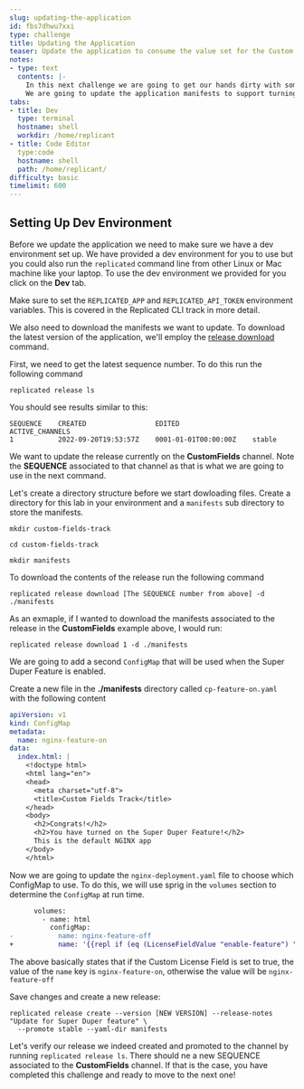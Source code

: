 ```yaml
---
slug: updating-the-application
id: fbs7dhwu7xxi
type: challenge
title: Updating the Application
teaser: Update the application to consume the value set for the Custom License Field
notes:
- type: text
  contents: |-
    In this next challenge we are going to get our hands dirty with some YAML!
    We are going to update the application manifests to support turning on/off the Super Duper Feature.
tabs:
- title: Dev
  type: terminal
  hostname: shell
  workdir: /home/replicant
- title: Code Editor
  type:code
  hostname: shell
  path: /home/replicant/
difficulty: basic
timelimit: 600
---
```


## Setting Up Dev Environment ##

Before we update the application we need to make sure we have a dev environment set up. We have provided a dev environment for you to use but you could also run the `replicated` command line from other Linux or Mac machine like your laptop. To use the dev environment we provided for you click on the **Dev** tab.

Make sure to set the `REPLICATED_APP` and `REPLICATED_API_TOKEN` environment variables. This is covered in the Replicated CLI track in more detail.

We also need to download the manifests we want to update. To download the latest version of the application, we'll employ the [release download](https://docs.replicated.com/reference/replicated-cli-release-download) command.

First, we need to get the latest sequence number. To do this run the following command

```
replicated release ls

```

You should see results similar to this:

```
SEQUENCE    CREATED                 EDITED                  ACTIVE_CHANNELS
1           2022-09-20T19:53:57Z    0001-01-01T00:00:00Z    stable
```

We want to update the release currently on the **CustomFields** channel. Note the **SEQUENCE** associated to that channel as that is what we are going to use in the next command.

Let's create a directory structure before we start dowloading files. Create a directory for this lab in your environment and a `manifests` sub directory to store the manifests.

```
mkdir custom-fields-track

cd custom-fields-track

mkdir manifests

```
To download the contents of the release run the following command

```
replicated release download [The SEQUENCE number from above] -d ./manifests

```

As an exmaple, if I wanted to download the manifests associated to the release in the **CustomFields** example above, I would run:

```
replicated release download 1 -d ./manifests
```

We are going to add a second `ConfigMap` that will be used when the Super Duper Feature is enabled.

Create a new file in the **./manifests** directory called `cp-feature-on.yaml` with the following content

```yaml
apiVersion: v1
kind: ConfigMap
metadata:
  name: nginx-feature-on
data:
  index.html: |
    <!doctype html>
    <html lang="en">
    <head>
      <meta charset="utf-8">
      <title>Custom Fields Track</title>
    </head>
    <body>
      <h2>Congrats!</h2>
      <h2>You have turned on the Super Duper Feature!</h2>
      This is the default NGINX app
    </body>
    </html>
```
Now we are going to update the `nginx-deployment.yaml` file to choose which ConfigMap to use. To do this, we will use sprig in the `volumes` section to determine the `ConfigMap` at run time.

```diff
      volumes:
        - name: html
          configMap:
-           name: nginx-feature-off
+           name: '{{repl if (eq (LicenseFieldValue "enable-feature") "true") }}nginx-feature-on{{repl else}}nginx-feature-off{{repl end}}'
```

The above basically states that if the Custom License Field is set to true, the value of the `name` key is `nginx-feature-on`, otherwise the value will be `nginx-feature-off`

Save changes and create a new release:

```
replicated release create --version [NEW VERSION] --release-notes "Update for Super Duper feature" \
  --promote stable --yaml-dir manifests
```

Let's verify our release we indeed created and promoted to the channel by running `replicated release ls`. There should ne a new SEQUENCE associated to the **CustomFields** channel. If that is the case, you have completed this challenge and ready to move to the next one!
